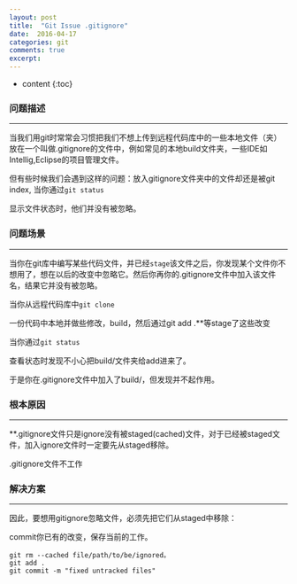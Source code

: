 ```yaml
---
layout: post
title:  "Git Issue .gitignore"
date:  2016-04-17
categories: git
comments: true
excerpt:
---
```


* content
{:toc}

### 问题描述

---

当我们用git时常常会习惯把我们不想上传到远程代码库中的一些本地文件（夹）放在一个叫做.gitignore的文件中，例如常见的本地build文件夹，一些IDE如Intellig,Eclipse的项目管理文件。

但有些时候我们会遇到这样的问题：放入gitignore文件夹中的文件却还是被git index, 当你通过`git status`

显示文件状态时，他们并没有被忽略。

### 问题场景

---

当你在git库中编写某些代码文件，并已经`stage`该文件之后，你发现某个文件你不想用了，想在以后的改变中忽略它。然后你再你的.gitignore文件中加入该文件名，结果它并没有被忽略。  

当你从远程代码库中`git clone`

一份代码中本地并做些修改，build，然后通过git add .**等stage了这些改变

当你通过`git status`

查看状态时发现不小心把build/文件夹给add进来了。

于是你在.gitignore文件中加入了build/，但发现并不起作用。

### 根本原因

---

**.gitignore文件只是ignore没有被staged(cached)文件，对于已经被staged文件，加入ignore文件时一定要先从staged移除。

.gitignore文件不工作

### 解决方案

---

因此，要想用gitignore忽略文件，必须先把它们从staged中移除：

commit你已有的改变，保存当前的工作。

	git rm --cached file/path/to/be/ignored。
	git add .
	git commit -m "fixed untracked files"
	